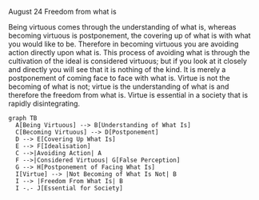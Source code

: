 August 24
Freedom from what is

Being virtuous comes through the understanding of what is, whereas becoming virtuous is postponement, the covering up of what is with what you would like to be. Therefore in becoming virtuous you are avoiding action directly upon what is. This process of avoiding what is through the cultivation of the ideal is considered virtuous; but if you look at it closely and directly you will see that it is nothing of the kind. It is merely a postponement of coming face to face with what is. Virtue is not the becoming of what is not; virtue is the understanding of what is and therefore the freedom from what is. Virtue is essential in a society that is rapidly disintegrating.

```mermaid
graph TB
  A[Being Virtuous] --> B[Understanding of What Is]
  C[Becoming Virtuous] --> D[Postponement]
  D --> E[Covering Up What Is]
  E --> F[Idealisation]
  C -->|Avoiding Action| A
  F -->|Considered Virtuous| G[False Perception]
  G --> H[Postponement of Facing What Is]
  I[Virtue] --> |Not Becoming of What Is Not| B
  I --> |Freedom From What Is| B
  I -.- J[Essential for Society]
```
